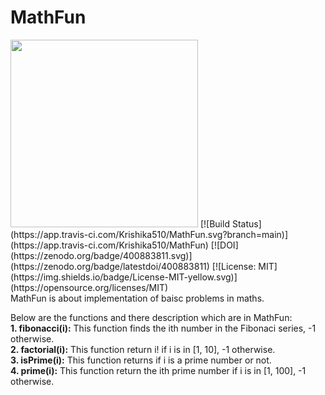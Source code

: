 # MathFun
<img src="https://github.com/Krishika510/MathFun/blob/main/MathFun/GIF0209.gif" width="300px">
[![Build Status](https://app.travis-ci.com/Krishika510/MathFun.svg?branch=main)](https://app.travis-ci.com/Krishika510/MathFun)
[![DOI](https://zenodo.org/badge/400883811.svg)](https://zenodo.org/badge/latestdoi/400883811) 
[![License: MIT](https://img.shields.io/badge/License-MIT-yellow.svg)](https://opensource.org/licenses/MIT) <br />
MathFun is about implementation of baisc problems in maths.  
  
Below are the functions and there description which are in MathFun:  
**1. fibonacci(i):** This function finds the ith number in the Fibonaci series, -1 otherwise.  
**2. factorial(i):** This function return i! if i is in [1, 10], -1 otherwise.  
**3. isPrime(i):** This function returns if i is a prime number or not.  
**4. prime(i):** This function return the ith prime number if i is in [1, 100], -1 otherwise.  
